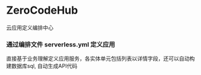 # ZeroCodeHub
云应用定义编排中心

### 通过编排文件 serverless.yml  定义应用 
直接基于业务理解定义应用服务，各实体单元包括列表以详情字段，还可以自动构建数据库sql, 自动生成API代码

